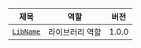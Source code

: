 | 제목 | 역할 | 버전 |
| --- | --- | :-: |
| [`LibName`] | 라이브러리 역할 | 1.0.0 |

[`LibName`]: https://aka.ms/go_libname
